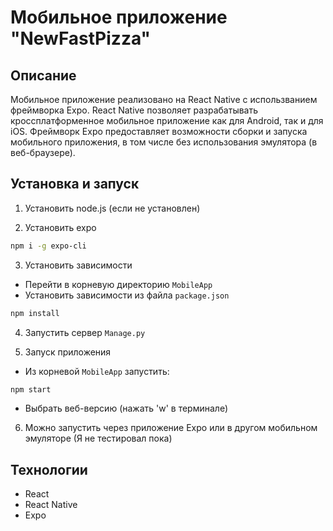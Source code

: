 # Мобильное приложение "NewFastPizza"

## Описание

Мобильное приложение реализовано на React Native с использванием фреймворка Expo. React Native позволяет разрабатывать кроссплатформенное мобильное приложение как для Android, так и для iOS. Фреймворк Expo предоставляет возможности сборки и запуска мобильного приложения, в том числе без использования эмулятора (в веб-браузере).

## Установка и запуск

1. Установить node.js (если не установлен)

2. Установить expo

```bash
npm i -g expo-cli
```

3. Установить зависимости

- Перейти в корневую директорию `MobileApp`
- Установить зависимости из файла `package.json`

```bash
npm install
```

4. Запустить сервер `Manage.py`

5. Запуск приложения

- Из корневой `MobileApp` запустить:

```bash
npm start
```

- Выбрать веб-версию (нажать 'w' в терминале)

6. Можно запустить через приложение Expo или в другом мобильном эмуляторе (Я не тестировал пока)

## Технологии

- React
- React Native
- Expo

